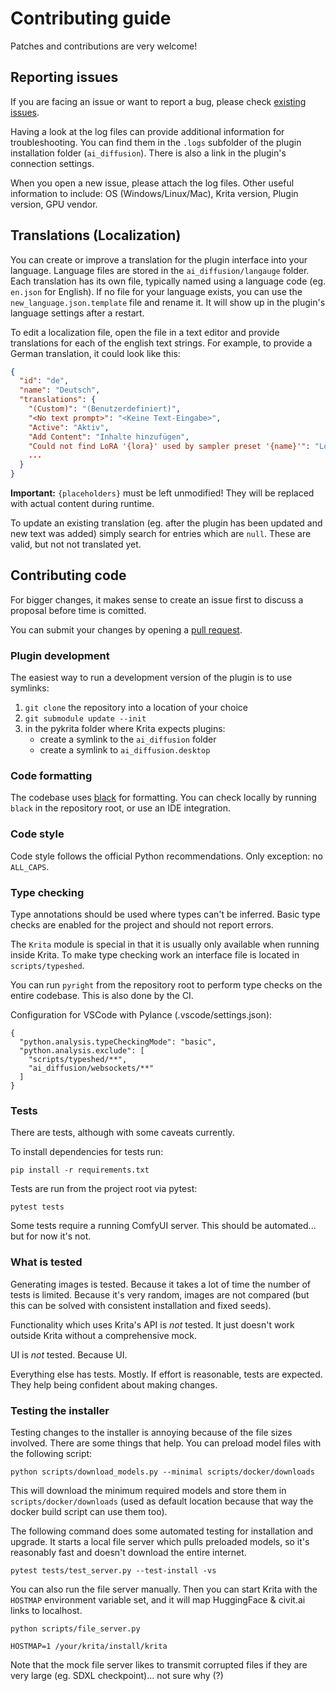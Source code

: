 # Contributing guide

Patches and contributions are very welcome!

## Reporting issues

If you are facing an issue or want to report a bug, please check [existing issues](https://github.com/Acly/krita-ai-diffusion/issues).

Having a look at the log files can provide additional information for troubleshooting. You can find them in the `.logs` subfolder of the plugin installation folder (`ai_diffusion`). There is also a link in the plugin's connection settings.

When you open a new issue, please attach the log files. Other useful information to include: OS (Windows/Linux/Mac), Krita version, Plugin version, GPU vendor.

## Translations (Localization)

You can create or improve a translation for the plugin interface into your language.
Language files are stored in the `ai_diffusion/langauge` folder. Each translation has its own
file, typically named using a language code (eg. `en.json` for English).
If no file for your language exists, you can use the `new_language.json.template` file and
rename it. It will show up in the plugin's language settings after a restart.

To edit a localization file, open the file in a text editor and provide translations for
each of the english text strings. For example, to provide a German translation, it could look
like this:
```json
{
  "id": "de",
  "name": "Deutsch",
  "translations": {
    "(Custom)": "(Benutzerdefiniert)",
    "<No text prompt>": "<Keine Text-Eingabe>",
    "Active": "Aktiv",
    "Add Content": "Inhalte hinzufügen",
    "Could not find LoRA '{lora}' used by sampler preset '{name}'": "LoRA '{lora}' konnte nicht gefunden werden, wird aber von Sampler '{name}' benutzt",
    ...
  }
}
```

**Important:** `{placeholders}` must be left unmodified! They will be replaced with actual content during runtime.

To update an existing translation (eg. after the plugin has been updated and new text was added)
simply search for entries which are `null`. These are valid, but not not translated yet.

## Contributing code

For bigger changes, it makes sense to create an issue first to discuss a proposal before time is comitted.

You can submit your changes by opening a [pull request](https://github.com/Acly/krita-ai-diffusion/pulls).

### Plugin development

The easiest way to run a development version of the plugin is to use symlinks:
1. `git clone` the repository into a location of your choice
1. `git submodule update --init`
1. in the pykrita folder where Krita expects plugins:
   * create a symlink to the `ai_diffusion` folder
   * create a symlink to `ai_diffusion.desktop`

### Code formatting

The codebase uses [black](https://github.com/psf/black) for formatting. You can check locally by running `black` in the repository root, or use an IDE integration.

### Code style

Code style follows the official Python recommendations. Only exception: no `ALL_CAPS`.

### Type checking

Type annotations should be used where types can't be inferred. Basic type checks are enabled for the project and should not report errors.

The `Krita` module is special in that it is usually only available when running inside Krita. To make type checking work an interface file is located in `scripts/typeshed`.

You can run `pyright` from the repository root to perform type checks on the entire codebase. This is also done by the CI.

Configuration for VSCode with Pylance (.vscode/settings.json):
```
{
  "python.analysis.typeCheckingMode": "basic",
  "python.analysis.exclude": [
    "scripts/typeshed/**",
    "ai_diffusion/websockets/**"
  ]
}
```

### Tests

There are tests, although with some caveats currently.

To install dependencies for tests run:
```
pip install -r requirements.txt
```
Tests are run from the project root via pytest:
```
pytest tests
```
Some tests require a running ComfyUI server. This should be automated... but for now it's not.

### What is tested
Generating images is tested. Because it takes a lot of time the number of tests is limited. Because it's very random, images are not compared (but this can be solved with consistent installation and fixed seeds).

Functionality which uses Krita's API is _not_ tested. It just doesn't work outside Krita without a comprehensive mock.

UI is _not_ tested. Because UI.

Everything else has tests. Mostly. If effort is reasonable, tests are expected. They help being confident about making changes.

### Testing the installer

Testing changes to the installer is annoying because of the file sizes involved. There are some things that help. You can preload model files with the following script:
```
python scripts/download_models.py --minimal scripts/docker/downloads
```
This will download the minimum required models and store them in `scripts/docker/downloads` (used as default location because that way the docker build script can use them too).

The following command does some automated testing for installation and upgrade. It starts a local file server which pulls preloaded models, so it's reasonably fast and doesn't download the entire internet.
```
pytest tests/test_server.py --test-install -vs
```
You can also run the file server manually. Then you can start Krita with the `HOSTMAP` environment variable set, and it will map HuggingFace & civit.ai links to localhost.
```
python scripts/file_server.py

HOSTMAP=1 /your/krita/install/krita
```
Note that the mock file server likes to transmit corrupted files if they are very large (eg. SDXL checkpoint)... not sure why (?)
